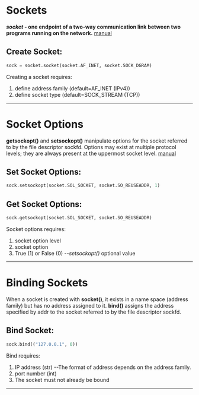 # Sockets

**_socket_ - one endpoint of a two-way communication link between two programs running on the network.**
[manual](https://docs.python.org/3/library/socket.html#module-socket)

## Create Socket: ##
```python
sock = socket.socket(socket.AF_INET, socket.SOCK_DGRAM)
```
Creating a socket requires:
1. define address family (default=AF_INET (IPv4))
2. define socket type (default=SOCK_STREAM (TCP))

***
# Socket Options

  **getsockopt()** and **setsockopt()** manipulate options for the socket referred to by the file descriptor sockfd.  Options may exist at multiple protocol levels; they are always present at the uppermost socket level. [manual](https://man7.org/linux/man-pages/man2/getsockopt.2.html#DESCRIPTION)

## Set Socket Options: ##
```python
sock.setsockopt(socket.SOL_SOCKET, socket.SO_REUSEADDR, 1)
```

## Get Socket Options: ##
```python
sock.getsockopt(socket.SOL_SOCKET, socket.SO_REUSEADDR)
```

Socket options requires:
1. socket option level
2. socket option
3. True (1) or False (0) --_setsockopt()_ optional value 
***

# Binding Sockets
  When a socket is created with **socket()**, it exists in a name space (address family) but has no address assigned to it. **bind()** assigns the address specified by addr to the socket referred to by the file descriptor sockfd.

## Bind Socket: ##
```python
sock.bind(("127.0.0.1", 0))
```

Bind requires:
1. IP address (str) --The format of address depends on the address family.
2. port number (int)
3. The socket must not already be bound
***
